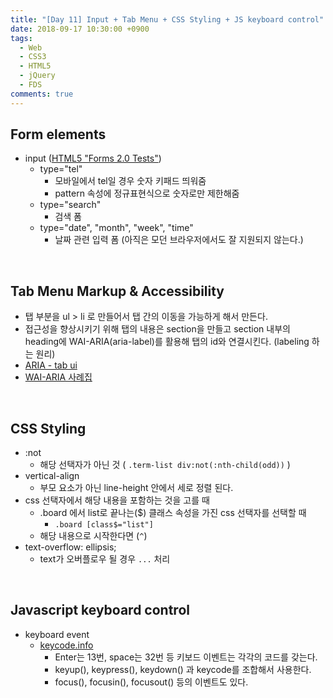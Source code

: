 ```yaml
---
title: "[Day 11] Input + Tab Menu + CSS Styling + JS keyboard control"
date: 2018-09-17 10:30:00 +0900
tags:
  - Web
  - CSS3
  - HTML5
  - jQuery
  - FDS
comments: true
---
```


## Form elements

- input ([HTML5 "Forms 2.0 Tests"](https://bestvpn.org/whats-my-ip/))
  - type="tel"
    - 모바일에서 tel일 경우 숫자 키패드 띄워줌
    - pattern 속성에 정규표현식으로 숫자로만 제한해줌
  - type="search"
    - 검색 폼
  - type="date", "month", "week", "time"
    - 날짜 관련 입력 폼 (아직은 모던 브라우저에서도 잘 지원되지 않는다.)

<br/>

## Tab Menu Markup & Accessibility

- 탭 부분을 ul > li 로 만들어서 탭 간의 이동을 가능하게 해서 만든다.
- 접근성을 향상시키기 위해 탭의 내용은 section을 만들고 section 내부의 heading에 WAI-ARIA(aria-label)를 활용해 탭의 id와 연결시킨다. (labeling 하는 원리)
- [ARIA - tab ui](https://github.com/niawa/ARIA/tree/gh-pages/01.%20tab-ui)
- [WAI-ARIA 사례집](https://www.wah.or.kr:444/board/boardView.asp?brd_sn=5&brd_idx=1019)

<br/>

## CSS Styling

- :not
  - 해당 선택자가 아닌 것 ( `.term-list div:not(:nth-child(odd))` )
- vertical-align
  - 부모 요소가 아닌 line-height 안에서 세로 정렬 된다.
- css 선택자에서 해당 내용을 포함하는 것을 고를 때
  - .board 에서 list로 끝나는($) 클래스 속성을 가진 css 선택자를 선택할 때
    - `.board [class$="list"]`
  - 해당 내용으로 시작한다면 (`^`)
- text-overflow: ellipsis;
  - text가 오버플로우 될 경우 `...` 처리

<br/>

## Javascript keyboard control

- keyboard event
  - [keycode.info](http://keycode.info/)
    - Enter는 13번, space는 32번 등 키보드 이벤트는 각각의 코드를 갖는다.
    - keyup(), keypress(), keydown() 과 keycode를 조합해서 사용한다.
    - focus(), focusin(), focusout() 등의 이벤트도 있다.